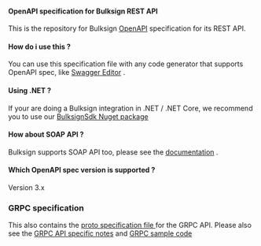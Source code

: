 #### OpenAPI specification for Bulksign REST API
This is the repository for Bulksign <a href="https://www.openapis.org/">OpenAPI</a> specification for its REST API.
<br/>

#### How do i use this ?
You can use this specification file with any code generator that supports OpenAPI spec, like <a href="https://editor.swagger.io/">Swagger Editor</a> .

#### Using .NET ? 
If your are doing a Bulksign integration  in .NET / .NET Core, we recommend you to use our <a href="https://www.nuget.org/packages/BulksignSdk/">BulksignSdk Nuget package</a>

#### How about SOAP API ?
Bulksign supports SOAP API too, please see the <a href="https://bulksign.com/docs/">documentation</a> .

#### Which OpenAPI spec version is supported ?
Version 3.x

### GRPC specification
This also contains the <a href="https://github.com/bulksign/OpenApi/blob/master/api.proto"> proto specification file </a> for the GRPC API. Please also see the <a href="https://bulksign.com/docs/api.htm#grpc-api-notes">GRPC API specific notes</a> and <a href="https://github.com/bulksign/GRPC-API-Samples">GRPC sample code</a>
